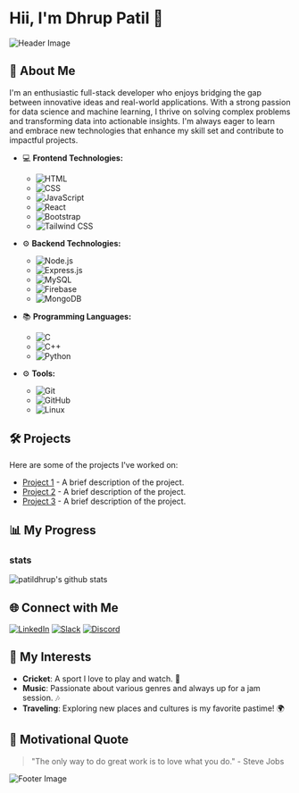 # Hii, I'm Dhrup Patil 👋

![Header Image](https://via.placeholder.com/800x200.png?text=Welcome+to+My+GitHub+Profile)

## 🌟 About Me
I'm an enthusiastic full-stack developer who enjoys bridging the gap between innovative ideas and real-world applications. With a strong passion for data science and machine learning, I thrive on solving complex problems and transforming data into actionable insights. I'm always eager to learn and embrace new technologies that enhance my skill set and contribute to impactful projects.

- 💻 **Frontend Technologies:** 
  - ![HTML](https://img.shields.io/badge/-HTML-E34F26?style=flat-square&logo=html5&logoColor=ffffff)
  - ![CSS](https://img.shields.io/badge/-CSS-1572B6?style=flat-square&logo=css3&logoColor=ffffff)
  - ![JavaScript](https://img.shields.io/badge/-JavaScript-F7DF1E?style=flat-square&logo=javascript&logoColor=000000)
  - ![React](https://img.shields.io/badge/-React-61DAFB?style=flat-square&logo=react&logoColor=000000)
  - ![Bootstrap](https://img.shields.io/badge/-Bootstrap-563D7C?style=flat-square&logo=bootstrap&logoColor=ffffff)
  - ![Tailwind CSS](https://img.shields.io/badge/-Tailwind%20CSS-06B6D4?style=flat-square&logo=tailwind-css&logoColor=ffffff)

- ⚙️ **Backend Technologies:**
  - ![Node.js](https://img.shields.io/badge/-Node.js-339933?style=flat-square&logo=node.js&logoColor=ffffff)
  - ![Express.js](https://img.shields.io/badge/-Express.js-000000?style=flat-square&logo=express&logoColor=ffffff)
  - ![MySQL](https://img.shields.io/badge/-MySQL-4479A1?style=flat-square&logo=mysql&logoColor=ffffff)
  - ![Firebase](https://img.shields.io/badge/-Firebase-FFCA28?style=flat-square&logo=firebase&logoColor=ffffff)
  - ![MongoDB](https://img.shields.io/badge/-MongoDB-47A248?style=flat-square&logo=mongodb&logoColor=ffffff)

- 📚 **Programming Languages:**
  - ![C](https://img.shields.io/badge/-C-A8B400?style=flat-square&logo=c&logoColor=ffffff)
  - ![C++](https://img.shields.io/badge/-C++-00599C?style=flat-square&logo=cplusplus&logoColor=ffffff)
  - ![Python](https://img.shields.io/badge/-Python-3776AB?style=flat-square&logo=python&logoColor=ffffff)

- ⚙️ **Tools:**
  - ![Git](https://img.shields.io/badge/-Git-F05032?style=flat-square&logo=git&logoColor=ffffff)
  - ![GitHub](https://img.shields.io/badge/-GitHub-181717?style=flat-square&logo=github&logoColor=ffffff)
  - ![Linux](https://img.shields.io/badge/-Linux-FCC624?style=flat-square&logo=linux&logoColor=000000)

## 🛠️ Projects
Here are some of the projects I've worked on:

- [Project 1](link-to-your-project) - A brief description of the project.
- [Project 2](link-to-your-project) - A brief description of the project.
- [Project 3](link-to-your-project) - A brief description of the project.

## 📊 My Progress

### stats
![patildhrup's github stats](https://github-readme-stats.vercel.app/api?username=patildhrup&show_icons=true&theme=dracula)

## 🌐 Connect with Me

[![LinkedIn](https://img.shields.io/badge/LinkedIn-blue?style=flat-square&logo=linkedin)](https://www.linkedin.com/in/your-linkedin-username)
[![Slack](https://img.shields.io/badge/Slack-black?style=flat-square&logo=slack)](https://your-slack-link)
[![Discord](https://img.shields.io/badge/Discord-black?style=flat-square&logo=discord)](https://your-discord-link)


## 🎨 My Interests
- **Cricket**: A sport I love to play and watch. 🏏
- **Music**: Passionate about various genres and always up for a jam session. 🎶
- **Traveling**: Exploring new places and cultures is my favorite pastime! 🌍

## 🌈 Motivational Quote
> "The only way to do great work is to love what you do." - Steve Jobs

![Footer Image](https://via.placeholder.com/800x100.png?text=Thank+you+for+visiting+my+profile!)
